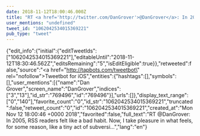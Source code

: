 ```yaml
---
date: 2018-11-12T18:00:46.000Z
title: "RT <a href='http://twitter.com/DanGrover'>@DanGrover</a>: In 2005, RSS readers felt like a bad habit. Now, I take pleasure in what feels, for some reason, like a tiny act of subversi…″"
user_mentions: "undefined"
tweet_id: "1062042534015369221"
pub_type: "tweet"
---
```

{"edit_info":{"initial":{"editTweetIds":["1062042534015369221"],"editableUntil":"2018-11-12T18:30:46.562Z","editsRemaining":"5","isEditEligible":true}},"retweeted":false,"source":"<a href=\"http://tapbots.com/tweetbot\" rel=\"nofollow\">Tweetbot for iΟS</a>","entities":{"hashtags":[],"symbols":[],"user_mentions":[{"name":"Dan Grover","screen_name":"DanGrover","indices":["3","13"],"id_str":"769496","id":"769496"}],"urls":[]},"display_text_range":["0","140"],"favorite_count":"0","id_str":"1062042534015369221","truncated":false,"retweet_count":"0","id":"1062042534015369221","created_at":"Mon Nov 12 18:00:46 +0000 2018","favorited":false,"full_text":"RT @DanGrover: In 2005, RSS readers felt like a bad habit. Now, I take pleasure in what feels, for some reason, like a tiny act of subversi…","lang":"en"}
